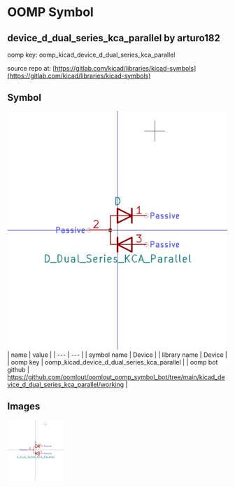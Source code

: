 # OOMP Symbol  
## device_d_dual_series_kca_parallel  by arturo182  
  
oomp key: oomp_kicad_device_d_dual_series_kca_parallel  
  
source repo at: [https://gitlab.com/kicad/libraries/kicad-symbols](https://gitlab.com/kicad/libraries/kicad-symbols)  
## Symbol  
  
[![working.png](working_600.png)](working.png)  
| name | value | 
| --- | --- | 
| symbol name | Device | 
| library name | Device | 
| oomp key | oomp_kicad_device_d_dual_series_kca_parallel | 
| oomp bot github | https://github.com/oomlout/oomlout_oomp_symbol_bot/tree/main/kicad_device_d_dual_series_kca_parallel/working | 
## Images  
  
[![working.png](working_140.png)](working.png)  
